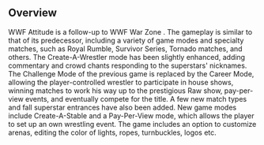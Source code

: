 ## Overview

WWF Attitude is a follow-up to WWF War Zone . The gameplay is similar to that of its predecessor, including a variety of game modes and specialty matches, such as Royal Rumble, Survivor Series, Tornado matches, and others. The Create-A-Wrestler mode has been slightly enhanced, adding commentary and crowd chants responding to the superstars' nicknames. The Challenge Mode of the previous game is replaced by the Career Mode, allowing the player-controlled wrestler to participate in house shows, winning matches to work his way up to the prestigious Raw show, pay-per-view events, and eventually compete for the title. A few new match types and fall superstar entrances have also been added. New game modes include Create-A-Stable and a Pay-Per-View mode, which allows the player to set up an own wrestling event. The game includes an option to customize arenas, editing the color of lights, ropes, turnbuckles, logos etc.